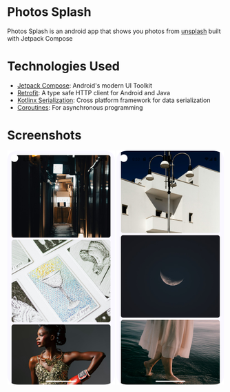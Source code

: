 # Photos Splash

Photos Splash is an android app that shows you photos from [unsplash](https://unsplash.com/) built
with Jetpack Compose

# Technologies Used

- [Jetpack Compose](https://developer.android.com/develop/ui/compose): Android's modern UI Toolkit
- [Retrofit](https://square.github.io/retrofit/): A type safe HTTP client for Android and Java
- [Kotlinx Serialization](https://kotlinlang.org/docs/serialization.html): Cross platform framework
  for data serialization
- [Coroutines](https://kotlinlang.org/docs/coroutines-guide.html): For asynchronous programming

# Screenshots

<img src="screenshots/Screenshot_20240703_204953.png"  width="250" alt="screenshot1">
<img src="screenshots/Screenshot_20240703_205126.png"  width="250" alt="screenshot2">